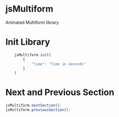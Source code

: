 # jsMultiform
Animated Multiform library

Init Library
============

```js
    jsMultiform.init(
        {
            "time": "Time in seconds"
        }
    )
```

Next and Previous Section
=========================


```js
jsMultiform.nextSection();
jsMultiform.previousSection();
```

